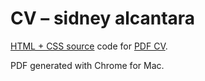 # CV – sidney alcantara

[HTML + CSS source](https://cv.sidney.me/) code for [PDF CV](https://github.com/notseenee/cv/blob/master/CV%20%E2%80%94%C2%A0sidney%20alcantara.pdf).

PDF generated with Chrome for Mac.
